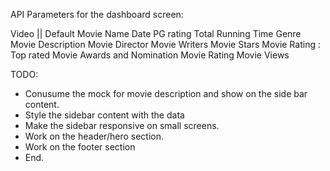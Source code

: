 API Parameters for the dashboard screen:

Video || Default
Movie Name
Date
PG rating
Total Running Time
Genre
Movie Description
Movie Director
Movie Writers
Movie Stars
Movie Rating : Top rated
Movie Awards and Nomination
Movie Rating
Movie Views

TODO:
- Conusume the mock for movie description and show on the side bar content.
- Style the sidebar content with the data
- Make the sidebar responsive on small screens.
- Work on the header/hero section.
- Work on the footer section
- End.